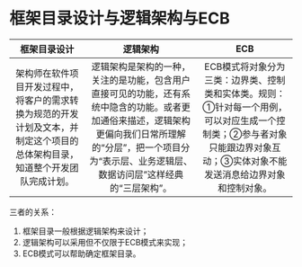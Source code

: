 # 框架目录设计与逻辑架构与ECB

|                  框架目录设计                  |                   逻辑架构                   |                   ECB                    |
| :--------------------------------------: | :--------------------------------------: | :--------------------------------------: |
| 架构师在软件项目开发过程中，将客户的需求转换为规范的开发计划及文本，并制定这个项目的总体架构目录，知道整个开发团队完成计划。 | 逻辑架构是架构的一种，关注的是功能，包含用户直接可见的功能，还有系统中隐含的功能。或者更加通俗来描述，逻辑架构更偏向我们日常所理解的“分层”，把一个项目分为“表示层、业务逻辑层、数据访问层”这样经典的“三层架构”。 | ECB模式将对象分为三类：边界类、控制类和实体类。规则：①针对每一个用例，可以对应生成一个控制类；②参与者对象只能跟边界对象互动；③实体对象不能发送消息给边界对象和控制对象。 |

三者的关系：

1. 框架目录一般根据逻辑架构来设计；
2. 逻辑架构可以采用但不仅限于ECB模式来实现；
3. ECB模式可以帮助确定框架目录。










